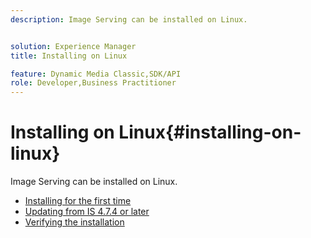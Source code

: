 ```yaml
---
description: Image Serving can be installed on Linux.


solution: Experience Manager
title: Installing on Linux

feature: Dynamic Media Classic,SDK/API
role: Developer,Business Practitioner
---
```


# Installing on Linux{#installing-on-linux}

Image Serving can be installed on Linux.

* [Installing for the first time](t-first-install-lin.md)
* [Updating from IS 4.7.4 or later](t-update-lin.md)
* [Verifying the installation](t-verify-install-lin.md)
